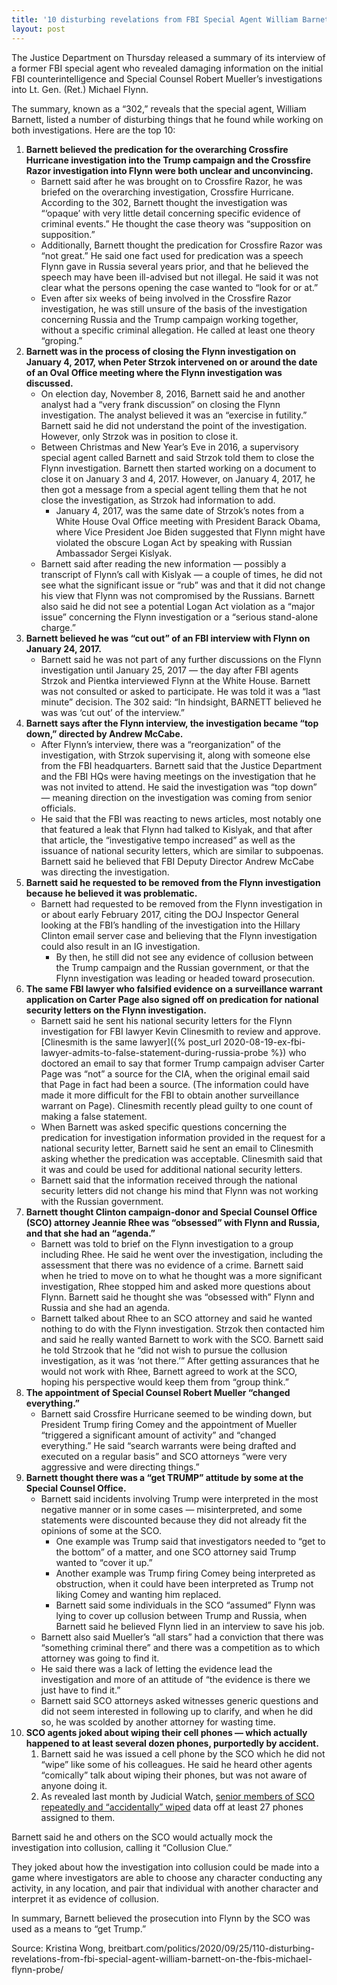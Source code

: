 ```yaml
---
title: '10 disturbing revelations from FBI Special Agent William Barnett on the FBI’s Michael Flynn Probe'
layout: post
---
```


The Justice Department on Thursday released a summary of its interview of a former FBI special agent who revealed damaging information on the initial FBI counterintelligence and Special Counsel Robert Mueller’s investigations into Lt. Gen. (Ret.) Michael Flynn.

The summary, known as a “302,” reveals that the special agent, William Barnett, listed a number of disturbing things that he found while working on both investigations. Here are the top 10:

1. **Barnett believed the predication for the overarching Crossfire Hurricane investigation into the Trump campaign and the Crossfire Razor investigation into Flynn were both unclear and unconvincing.**
    - Barnett said after he was brought on to Crossfire Razor, he was briefed on the overarching investigation, Crossfire Hurricane. According to the 302, Barnett thought the investigation was “‘opaque’ with very little detail concerning specific evidence of criminal events.” He thought the case theory was “supposition on supposition.”
    - Additionally, Barnett thought the predication for Crossfire Razor was “not great.” He said one fact used for predication was a speech Flynn gave in Russia several years prior, and that he believed the speech may have been ill-advised but not illegal. He said it was not clear what the persons opening the case wanted to “look for or at.”
    - Even after six weeks of being involved in the Crossfire Razor investigation, he was still unsure of the basis of the investigation concerning Russia and the Trump campaign working together, without a specific criminal allegation. He called at least one theory “groping.”
2. **Barnett was in the process of closing the Flynn investigation on January 4, 2017, when Peter Strzok intervened on or around the date of an Oval Office meeting where the Flynn investigation was discussed.**
    - On election day, November 8, 2016, Barnett said he and another analyst had a “very frank discussion” on closing the Flynn investigation. The analyst believed it was an “exercise in futility.” Barnett said he did not understand the point of the investigation. However, only Strzok was in position to close it.
    - Between Christmas and New Year’s Eve in 2016, a supervisory special agent called Barnett and said Strzok told them to close the Flynn investigation. Barnett then started working on a document to close it on January 3 and 4, 2017. However, on January 4, 2017, he then got a message from a special agent telling them that he not close the investigation, as Strzok had information to add.
        - January 4, 2017, was the same date of Strzok’s notes from a White House Oval Office meeting with President Barack Obama, where Vice President Joe Biden suggested that Flynn might have violated the obscure Logan Act by speaking with Russian Ambassador Sergei Kislyak.
    - Barnett said after reading the new information — possibly a transcript of Flynn’s call with Kislyak — a couple of times, he did not see what the significant issue or “rub” was and that it did not change his view that Flynn was not compromised by the Russians. Barnett also said he did not see a potential Logan Act violation as a “major issue” concerning the Flynn investigation or a “serious stand-alone charge.”
3. **Barnett believed he was “cut out” of an FBI interview with Flynn on January 24, 2017.**
    - Barnett said he was not part of any further discussions on the Flynn investigation until January 25, 2017 — the day after FBI agents Strzok and Pientka interviewed Flynn at the White House. Barnett was not consulted or asked to participate. He was told it was a “last minute” decision. The 302 said: “In hindsight, BARNETT believed he was was ‘cut out’ of the interview.”
4. **Barnett says after the Flynn interview, the investigation became “top down,” directed by Andrew McCabe.**
    - After Flynn’s interview, there was a “reorganization” of the investigation, with Strzok supervising it, along with someone else from the FBI headquarters. Barnett said that the Justice Department and the FBI HQs were having meetings on the investigation that he was not invited to attend. He said the investigation was “top down” — meaning direction on the investigation was coming from senior officials.
    - He said that the FBI was reacting to news articles, most notably one that featured a leak that Flynn had talked to Kislyak, and that after that article, the “investigative tempo increased” as well as the issuance of national security letters, which are similar to subpoenas. Barnett said he believed that FBI Deputy Director Andrew McCabe was directing the investigation.
5. **Barnett said he requested to be removed from the Flynn investigation because he believed it was problematic.**
    - Barnett had requested to be removed from the Flynn investigation in or about early February 2017, citing the DOJ Inspector General looking at the FBI’s handling of the investigation into the Hillary Clinton email server case and believing that the Flynn investigation could also result in an IG investigation.
        - By then, he still did not see any evidence of collusion between the Trump campaign and the Russian government, or that the Flynn investigation was leading or headed toward prosecution.
6. **The same FBI lawyer who falsified evidence on a surveillance warrant application on Carter Page also signed off on predication for national security letters on the Flynn investigation.**
    - Barnett said he sent his national security letters for the Flynn investigation for FBI lawyer Kevin Clinesmith to review and approve. [Clinesmith is the same lawyer]({% post_url 2020-08-19-ex-fbi-lawyer-admits-to-false-statement-during-russia-probe %}) who doctored an email to say that former Trump campaign adviser Carter Page was “not” a source for the CIA, when the original email said that Page in fact had been a source. (The information could have made it more difficult for the FBI to obtain another surveillance warrant on Page). Clinesmith recently plead guilty to one count of making a false statement.
    - When Barnett was asked specific questions concerning the predication for investigation information provided in the request for a national security letter, Barnett said he sent an email to Clinesmith asking whether the predication was acceptable. Clinesmith said that it was and could be used for additional national security letters.
    - Barnett said that the information received through the national security letters did not change his mind that Flynn was not working with the Russian government.
7. **Barnett thought Clinton campaign-donor and Special Counsel Office (SCO) attorney Jeannie Rhee was “obsessed” with Flynn and Russia, and that she had an “agenda.”**
    - Barnett was told to brief on the Flynn investigation to a group including Rhee. He said he went over the investigation, including the assessment that there was no evidence of a crime. Barnett said when he tried to move on to what he thought was a more significant investigation, Rhee stopped him and asked more questions about Flynn. Barnett said he thought she was “obsessed with” Flynn and Russia and she had an agenda.
    - Barnett talked about Rhee to an SCO attorney and said he wanted nothing to do with the Flynn investigation. Strzok then contacted him and said he really wanted Barnett to work with the SCO. Barnett said he told Strzook that he “did not wish to pursue the collusion investigation, as it was ‘not there.’” After getting assurances that he would not work with Rhee, Barnett agreed to work at the SCO, hoping his perspective would keep them from “group think.”
8. **The appointment of Special Counsel Robert Mueller “changed everything.”**
    - Barnett said Crossfire Hurricane seemed to be winding down, but President Trump firing Comey and the appointment of Mueller “triggered a significant amount of activity” and “changed everything.” He said “search warrants were being drafted and executed on a regular basis” and SCO attorneys “were very aggressive and were directing things.”
9. **Barnett thought there was a “get TRUMP” attitude by some at the Special Counsel Office.**
    - Barnett said incidents involving Trump were interpreted in the most negative manner or in some cases — misinterpreted, and some statements were discounted because they did not already fit the opinions of some at the SCO.
        - One example was Trump said that investigators needed to “get to the bottom” of a matter, and one SCO attorney said Trump wanted to “cover it up.”
        - Another example was Trump firing Comey being interpreted as obstruction, when it could have been interpreted as Trump not liking Comey and wanting him replaced.
        - Barnett said some individuals in the SCO “assumed” Flynn was lying to cover up collusion between Trump and Russia, when Barnett said he believed Flynn lied in an interview to save his job.
    - Barnett also said Mueller’s “all stars” had a conviction that there was “something criminal there” and there was a competition as to which attorney was going to find it.
    - He said there was a lack of letting the evidence lead the investigation and more of an attitude of “the evidence is there we just have to find it.”
    - Barnett said SCO attorneys asked witnesses generic questions and did not seem interested in following up to clarify, and when he did so, he was scolded by another attorney for wasting time.
10. **SCO agents joked about wiping their cell phones — which actually happened to at least several dozen phones, purportedly by accident.**
    1. Barnett said he was issued a cell phone by the SCO which he did not “wipe” like some of his colleagues. He said he heard other agents “comically” talk about wiping their phones, but was not aware of anyone doing it.
    2. As revealed last month by Judicial Watch, [senior members of SCO repeatedly and “accidentally” wiped](https://www.breitbart.com/politics/2020/09/11/muellers-team-members-accidentally-wiped-phones-clean-of-data/) data off at least 27 phones assigned to them.

Barnett said he and others on the SCO would actually mock the investigation into collusion, calling it “Collusion Clue.”

They joked about how the investigation into collusion could be made into a game where investigators are able to choose any character conducting any activity, in any location, and pair that individual with another character and interpret it as evidence of collusion.

In summary, Barnett believed the prosecution into Flynn by the SCO was used as a means to “get Trump.”

Source: Kristina Wong, breitbart.com/politics/2020/09/25/110-disturbing-revelations-from-fbi-special-agent-william-barnett-on-the-fbis-michael-flynn-probe/
